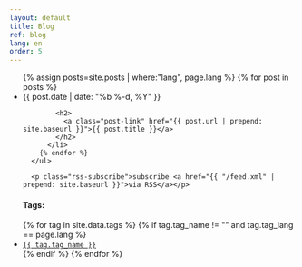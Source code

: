 ```yaml
---
layout: default
title: Blog
ref: blog
lang: en
order: 5
---
```


<div class="home">
    
  <div class="column-left">
      <ul class="post-list">
        {% assign posts=site.posts | where:"lang", page.lang %}
        {% for post in posts %}
          <li>
            <span class="post-meta">{{ post.date | date: "%b %-d, %Y" }}</span>

            <h2>
              <a class="post-link" href="{{ post.url | prepend: site.baseurl }}">{{ post.title }}</a>
            </h2>
          </li>
        {% endfor %}
      </ul>

      <p class="rss-subscribe">subscribe <a href="{{ "/feed.xml" | prepend: site.baseurl }}">via RSS</a></p>
  </div>
  <div class="column-right">
      <ul>
          <h4>Tags:</h4>
          {% for tag in site.data.tags %}
            {% if tag.tag_name != "" and tag.tag_lang == page.lang %}
              <li>
                  <a href="{{ site.baseurl }}/tag/{{ tag.tag_name }}"><code class="highligher-rouge"><nobr>{{ tag.tag_name }}</nobr></code></a>&nbsp;
              </li>
            {% endif %}
          {% endfor %}
      </ul>
  </div>

</div>
